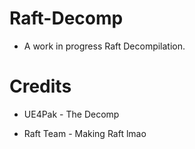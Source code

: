 # Raft-Decomp

- A work in progress Raft Decompilation.


# Credits

- UE4Pak - The Decomp

- Raft Team - Making Raft lmao
